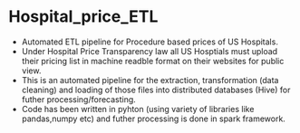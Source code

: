 # Hospital_price_ETL
- Automated ETL pipeline for Procedure based prices of US Hospitals.
- Under Hospital Price Transparency law all US Hosptials must upload their pricing list in machine readble format on their websites for public view.
- This is an automated pipeline for the extraction, transformation (data cleaning) and loading of those files into distributed databases (Hive) for futher processing/forecasting.
- Code has been written in pyhton (using variety of libraries like pandas,numpy etc) and futher processing is done in spark framework.
